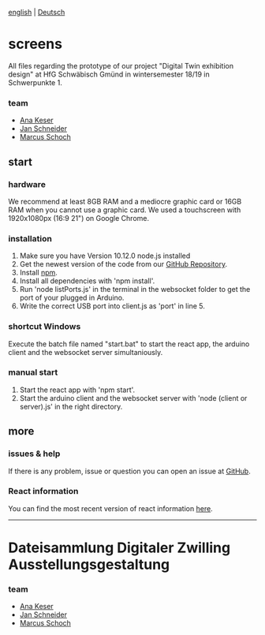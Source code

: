 [english](#screens) | [Deutsch](#Dateisammlung-Digitaler-Zwilling-Ausstellungsgestaltung)

# screens
All files regarding the prototype of our project "Digital Twin exhibition design" at HfG Schwäbisch Gmünd in wintersemester 18/19 in Schwerpunkte 1.

### team
* [Ana Keser](https://anakeser.de/)
* [Jan Schneider](https://jan-patrick.de/)
* [Marcus Schoch](https://marcus-schoch.de/)

## start

### hardware
We recommend at least 8GB RAM and a mediocre graphic card or 16GB RAM when you cannot use a graphic card. We used a touchscreen with 1920x1080px (16:9 21") on Google Chrome.

### installation
1. Make sure you have Version 10.12.0 node.js installed
2. Get the newest version of the code from our [GitHub Repository](https://github.com/Exhibition-DigitalTwin/screens). 
3. Install [npm](https://www.npmjs.com/get-npm).
4. Install all dependencies with 'npm install'.
5. Run 'node listPorts.js' in the terminal in the websocket folder to get the port of your plugged in Arduino.
6. Write the correct USB port into client.js as 'port' in line 5.

### shortcut Windows
Execute the batch file named "start.bat" to start the react app, the arduino client and the websocket server simultaniously.

### manual start
1. Start the react app with 'npm start'.
2. Start the arduino client and the websocket server with 'node (client or server).js' in the right directory.

## more

### issues & help
If there is any problem, issue or question you can open an issue at [GitHub](https://github.com/Exhibition-DigitalTwin/screens/issues).

### React information
You can find the most recent version of react information [here](https://github.com/facebook/create-react-app/blob/master/packages/react-scripts/template/README.md).

---

# Dateisammlung Digitaler Zwilling Ausstellungsgestaltung

### team
* [Ana Keser](https://anakeser.de/)
* [Jan Schneider](https://jan-patrick.de/)
* [Marcus Schoch](https://marcus-schoch.de/)